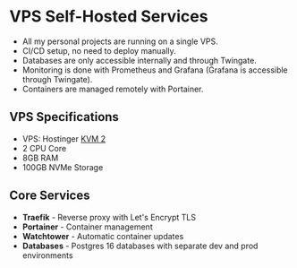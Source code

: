 # VPS Self-Hosted Services

- All my personal projects are running on a single VPS.
- CI/CD setup, no need to deploy manually.
- Databases are only accessible internally and through Twingate.
- Monitoring is done with Prometheus and Grafana (Grafana is accessible through Twingate).
- Containers are managed remotely with Portainer.

## VPS Specifications

- VPS: Hostinger [KVM 2](https://www.hostinger.com/vps-hosting)
- 2 CPU Core
- 8GB RAM
- 100GB NVMe Storage

## Core Services

- **Traefik** - Reverse proxy with Let's Encrypt TLS
- **Portainer** - Container management
- **Watchtower** - Automatic container updates
- **Databases** - Postgres 16 databases with separate dev and prod environments
